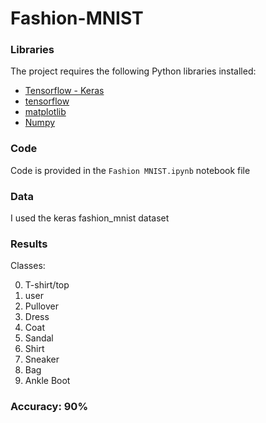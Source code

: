 # Fashion-MNIST

### Libraries

The project requires the following Python libraries installed:

- [Tensorflow - Keras](https://www.tensorflow.org/api_docs/python/tf/keras)
- [tensorflow](https://www.tensorflow.org/)
- [matplotlib](http://matplotlib.org/)
- [Numpy](https://numpy.org/)

### Code

Code is provided in the `Fashion MNIST.ipynb` notebook file

### Data

I used the keras fashion_mnist dataset

### Results

Classes:

0. T-shirt/top
1. user
2. Pullover
3. Dress
4. Coat
5. Sandal
6. Shirt
7. Sneaker
8. Bag
9. Ankle Boot

### Accuracy: 90%
